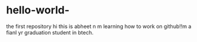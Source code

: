 # hello-world-
the first repository
hi this is abheet n m learning how to work on github!!m a fianl yr graduation student in btech.
